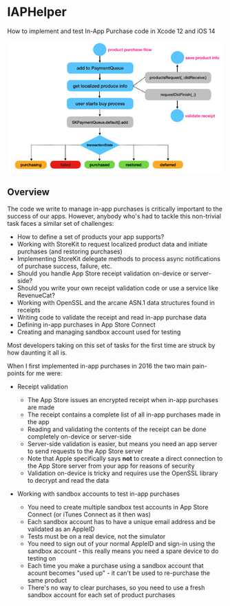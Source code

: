 #  IAPHelper

How to implement and test In-App Purchase code in Xcode 12 and iOS 14

![](./readme-assets/iap1.jpg)

## Overview
The code we write to manage in-app purchases is critically important to the success of our apps.
However, anybody who's had to tackle this non-trivial task faces a similar set of challenges:

* How to define a set of products your app supports?
* Working with StoreKit to request localized product data and initiate purchases (and restoring purchases) 
* Implementing StoreKit delegate methods to process async notifications of purchase success, failure, etc.
* Should you handle App Store receipt validation on-device or server-side?
* Should you write your own receipt validation code or use a service like RevenueCat?
* Working with OpenSSL and the arcane ASN.1 data structures found in receipts
* Writing code to validate the receipt and read in-app purchase data
* Defining in-app purchases in App Store Connect
* Creating and managing sandbox account used for testing

Most developers taking on this set of tasks for the first time are struck by how daunting it all is. 

When I first implemented in-app purchases in 2016 the two main pain-points for me were:

* Receipt validation
    * The App Store issues an encrypted receipt when in-app purchases are made
    * The receipt contains a complete list of all in-app purchases made in the app
    * Reading and validating the contents of the receipt can be done completely on-device or server-side
    * Server-side validation is easier, but means you need an app server to send requests to the App Store server
    * Note that Apple specifically says **not** to create a direct connection to the App Store server from your app for reasons of security
    * Validation on-device is tricky and requires use the OpenSSL library to decrypt and read the data
    
* Working with sandbox accounts to test in-app purchases
    * You need to create multiple sandbox test accounts in App Store Connect (or iTunes Connect as it then was)
    * Each sandbox account has to have a unique email address and be validated as an AppleID
    * Tests must be on a real device, not the simulator
    * You need to sign out of your normal AppleID and sign-in using the sandbox account - this really means you need a spare device to do testing on
    * Each time you make a purchase using a sandbox account that acount becomes "used up" - it can't be used to re-purchase the same product 
    * There's no way to clear purchases, so you need to use a fresh sandbox account for each set of product purchases
